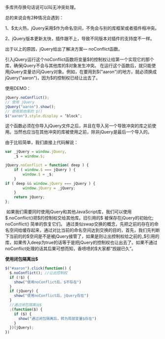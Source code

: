 多库共存换句话说可以叫无冲突处理。

总的来说会有2种情况会遇到：

   1、\$太火热，jQuery采用\$作为命名空间，不免会与别的库框架或者插件相冲突。

   2、jQuery版本更新太快，插件跟不上，导致不同版本对插件的支持度不一样。

出于以上的原因，jQuery给出了解决方案–– noConflict函数。

​    引入jQuery运行这个noConflict函数将变量\$的控制权让给第一个实现它的那个库，确保jQuery不会与其他库的\$对象发生冲突。
在运行这个函数后，就只能使用jQuery变量访问jQuery对象。例如，在要用到\$("aaron")的地方，就必须换成jQuery("aaron")，因为\$的控制权已经让出去了。

使用DEMO：

```js
jQuery.noConflict();
// 使用 jQuery
jQuery("aaron").show();
// 使用其他库的 $()
$("aaron").style.display = ‘block’;
```

   这个函数必须在你导入jQuery文件之后，并且在导入另一个导致冲突的库之前使用。当然也应当在其他冲突的库被使用之前，除非jQuery是最后一个导入的。

由于比较简单，我们直接上代码解说：

```js
var _jQuery = window.jQuery,
    _$ = window.$;

jQuery.noConflict = function( deep ) {
    if ( window.$ === jQuery ) {
        window.$ = _$;
    }
if ( deep && window.jQuery === jQuery ) {
        window.jQuery = _jQuery;
    }
    return jQuery;
};
```

​    如果我们需要同时使用jQuery和其他JavaScript库，我们可以使用 \$.noConflict()把\$的控制权交给其他库。旧引用的\$ 被保存在jQuery的初始化; noConflict() 简单的恢复它们。
​    通过类似swap交换的概念，先把之前的存在的命名空间给缓存起来，通过对比当前的命名空间达到交换的目的，首先，我们先判断下当前的的\$空间是不是被jQuery接管了，如果是则让出控制权给之前的_\$引用的库，如果传入deep为true的话等于是把jQuery的控制权也让出去了。
​    如果不通过noConflict处理的话其后果可想而知，香喷喷的$大家都“觊觎已久”。

**使用闭包隔离出$**

```js
$("#aaron").click(function() {
  $.noConflict(); //让出控制权
  if (!$) {
    show("使用noConflict后，$不存在")
  }
  if (jQuery) {
    show("使用noConflict后，jQuery存在")
  }
  //通过闭包隔离出$
  ;(function($) {
    if ($) {
      show("通过闭包隔离后，转为局部变量$存在")
    }
  })(jQuery);
})
```

